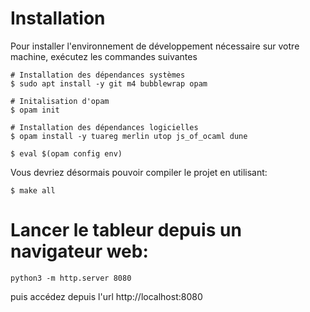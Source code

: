 # Installation

Pour installer l'environnement de développement nécessaire sur votre
machine, exécutez les commandes suivantes

```
# Installation des dépendances systèmes
$ sudo apt install -y git m4 bubblewrap opam

# Initalisation d'opam
$ opam init

# Installation des dépendances logicielles
$ opam install -y tuareg merlin utop js_of_ocaml dune

$ eval $(opam config env)
```

Vous devriez désormais pouvoir compiler le projet en utilisant:
```
$ make all
```

# Lancer le tableur depuis un navigateur web:
```
python3 -m http.server 8080
```
puis accédez depuis l'url http://localhost:8080